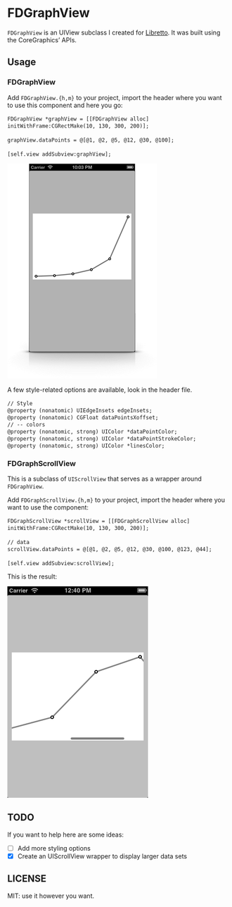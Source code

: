 # FDGraphView

`FDGraphView` is an UIView subclass I created for [Libretto](http://librettoapp.net). It was built using the CoreGraphics’ APIs.

## Usage

### FDGraphView

Add `FDGraphView.{h,m}` to your project, import the header where you want to use this component and here you go:

    FDGraphView *graphView = [[FDGraphView alloc] initWithFrame:CGRectMake(10, 130, 300, 200)];
    
    graphView.dataPoints = @[@1, @2, @5, @12, @30, @100];
    
    [self.view addSubview:graphView];

![](sample.png)

A few style-related options are available, look in the header file.

    // Style
    @property (nonatomic) UIEdgeInsets edgeInsets;
    @property (nonatomic) CGFloat dataPointsXoffset;
    // -- colors
    @property (nonatomic, strong) UIColor *dataPointColor;
    @property (nonatomic, strong) UIColor *dataPointStrokeColor;
    @property (nonatomic, strong) UIColor *linesColor;

### FDGraphScrollView

This is a subclass of `UIScrollView` that serves as a wrapper around `FDGraphView`.

Add `FDGraphScrollView.{h,m}` to your project, import the header where you want to use the component:

    FDGraphScrollView *scrollView = [[FDGraphScrollView alloc] initWithFrame:CGRectMake(10, 130, 300, 200)];
    
    // data
    scrollView.dataPoints = @[@1, @2, @5, @12, @30, @100, @123, @44];
    
    [self.view addSubview:scrollView];

This is the result:

![](sample2.png)

## TODO

If you want to help here are some ideas:

- [ ] Add more styling options
- [x] Create an UIScrollView wrapper to display larger data sets

## LICENSE

MIT: use it however you want.

